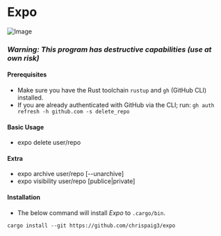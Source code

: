 # Expo

![Image](https://github.com/user-attachments/assets/a3f1f574-c9f9-4caf-9573-9ac29594a53f)

### ***Warning: This program has destructive capabilities (use at own risk)***

#### Prerequisites
- Make sure you have the Rust toolchain `rustup` and `gh` (GitHub CLI) installed.
- If you are already authenticated with GitHub via the CLI; run: `gh auth refresh -h github.com -s delete_repo`

#### Basic Usage
- expo delete user/repo

#### Extra
- expo archive user/repo [--unarchive]
- expo visibility user/repo [publice|private]

#### Installation
- The below command will install *Expo* to `.cargo/bin`.

```
cargo install --git https://github.com/chrispaig3/expo
```
